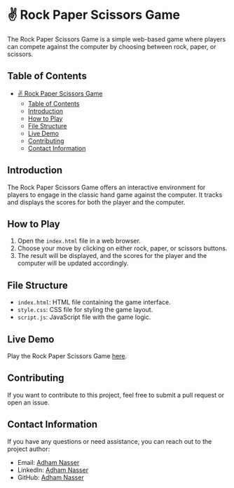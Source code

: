 # ✌️ Rock Paper Scissors Game

The Rock Paper Scissors Game is a simple web-based game where players can compete against the computer by choosing between rock, paper, or scissors.

## Table of Contents
- [✌️ Rock Paper Scissors Game](#️-rock-paper-scissors-game)
  - [Table of Contents](#table-of-contents)
  - [Introduction](#introduction)
  - [How to Play](#how-to-play)
  - [File Structure](#file-structure)
  - [Live Demo](#live-demo)
  - [Contributing](#contributing)
  - [Contact Information](#contact-information)

## Introduction

The Rock Paper Scissors Game offers an interactive environment for players to engage in the classic hand game against the computer. It tracks and displays the scores for both the player and the computer.

## How to Play

1. Open the `index.html` file in a web browser.
2. Choose your move by clicking on either rock, paper, or scissors buttons.
3. The result will be displayed, and the scores for the player and the computer will be updated accordingly.

## File Structure

- `index.html`: HTML file containing the game interface.
- `style.css`: CSS file for styling the game layout.
- `script.js`: JavaScript file with the game logic.

## Live Demo

Play the Rock Paper Scissors Game [here](#).

## Contributing

If you want to contribute to this project, feel free to submit a pull request or open an issue.

## Contact Information

If you have any questions or need assistance, you can reach out to the project author:

- Email: [Adham Nasser](mailto:adhamxiii22@gmail.com)
- LinkedIn: [Adham Nasser](https://www.linkedin.com/in/adhamxiii/)
- GitHub: [Adham Nasser](https://github.com/Adhamxiii)
